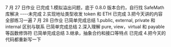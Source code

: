 7 月 27 日作业
已完成 1.模拟溢出问题，底于 0.8.0 版本合约，自行找 SafeMath 库解决
----未完成 2.实现地址类型收发 token 和 ETH
已完成 3.把今天讲的内容全部练习一遍
7 月 28 日作业
已简单完成总结 1.public, external, private 和 internal 区别与联系
已简单完成总结 2.深入理解 pure, view，virtual 和 payable 等函数修饰符
已简单完成总结 3.继承，抽象合约和接口等特点
已完成 4.把今天的代码都重新写一下

